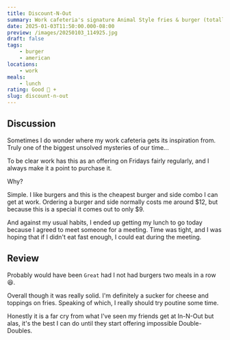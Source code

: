 ```yaml
---
title: Discount-N-Out
summary: Work cafeteria's signature Animal Style fries & burger (totally original)
date: 2025-01-03T11:50:00.000-08:00
preview: /images/20250103_114925.jpg
draft: false
tags:
    - burger
    - american
locations:
    - work
meals:
    - lunch
rating: Good 🧐 +
slug: discount-n-out
---
```


## Discussion

Sometimes I do wonder where my work cafeteria gets its inspiration from. Truly
one of the biggest unsolved mysteries of our time...

To be clear work has this as an offering on Fridays fairly regularly, and I
always make it a point to purchase it.

Why?

Simple. I like burgers and this is the cheapest burger and side combo I can get
at work. Ordering a burger and side normally costs me around $12, but because
this is a special it comes out to only $9.

And against my usual habits, I ended up getting my lunch to go today because I
agreed to meet someone for a meeting. Time was tight, and I was hoping that if I
didn't eat fast enough, I could eat during the meeting.

## Review

Probably would have been `Great` had I not had burgers two meals in a row 😆.

Overall though it was really solid. I'm definitely a sucker for cheese and
toppings on fries. Speaking of which, I really should try poutine some time.

Honestly it is a far cry from what I've seen my friends get at In-N-Out but
alas, it's the best I can do until they start offering impossible
Double-Doubles.